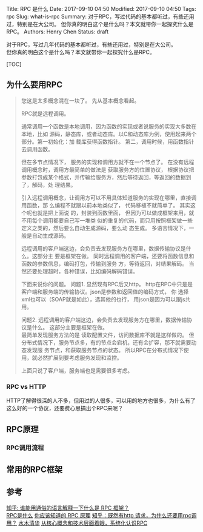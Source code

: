 Title: RPC 是什么 
Date: 2017-09-10 04:50
Modified: 2017-09-10 04:50
Tags: rpc
Slug: what-is-rpc
Summary: 对于RPC，写过代码的基本都听过，有些还用过，特别是在大公司。 但你真的明白这个是什么吗？本文就带你一起探究什么是RPC。
Authors: Henry Chen
Status: draft

对于RPC，写过几年代码的基本都听过，有些还用过，特别是在大公司。  
但你真的明白这个是什么吗？本文就带你一起探究什么是RPC。

[TOC]

## 为什么要用RPC


> 您这是太多概念混在一块了。 
> 先从基本概念看起。 
>   
> RPC就是远程调用。  
>   
> 通常调用一个函数是本地调用，因为函数的实现或者说服务的实现大多数在本地，比如 
> 源码，静态库，或者动态库。以C和动态库为例，使用起来两个部分。第一初始化：加 
> 载库获得函数指针。  第二，调用时候，用函数指针去调用函数。 
>   
> 但在多节点情况下， 服务的实现和调用方就不在一个节点了。 
> 在没有远程调用概念时，调用方最简单的做法是 获取服务方的位置协议， 根据协议把 
> 参数打包成某个格式，并传输给服务方，然后等待返回，等返回的数据到了，解码，处 
> 理结果。 
>   
> 引入远程调用概念，让调用方可以不用具体知道服务的实现在哪里，直接调用函数，那 
> 么编程不就跟以前本地类似了， 代码移植不就简单了。 其实这个呢也就是把上面说 
> 的，封装到函数里面， 但因为可以做成框架来用，就不用每个调用都要自己写一堆类 
> 似的重复的代码，而只用按照框架做一些定义之类的，然后要么自动生成源码，要么动 
> 态生成。 多语言情况下，一般是自动生成源码。 
>   
> 远程调用的客户端这边，会负责去发现服务方在哪里，数据传输协议是什么。这部分主 
> 要是框架在做。 
> 同时远程调用的客户端，还要将函数信息和函数的参数信息，编码打包，传输到服务 
> 方，等待返回，对结果解码。 当然还要处理超时，各种错误，比如编码解码错误。 
>   
> 下面来说你的问题。 
> 问题1. 显然现有RPC后又http。 
> http在RPC中只是是客户端和服务端的传输协议。json是参数和返回值的编码方式， 你 
> 选择xml也可以（SOAP就是如此），选其他的也行， 用json是因为可以跟js共用。 
>   
> 问题2. 远程调用的客户端这边，会负责去发现服务方在哪里，数据传输协议是什么。 
> 这部分主要是框架在做。  
> 最简单发现服务方法的是 读取配置文件，访问数据库不就是这样做的。 
> 但分布式情况下，服务节点多，有的节点会宕机，还有会扩容，那不就需要动态发现服 
> 务节点，和获取服务节点的状态。 
> 所以RPC在分布式情况下使用，就必然扩展到要考虑服务发现和监控。 
>   
> 上面只说了客户端，服务端也是需要很多考虑。  
 
### RPC vs HTTP
HTTP了解得很深的人不多，但用过的人很多，可以用的地方也很多，为什么有了这么好的一个协议，还要费心思搞出个RPC来呢？


## RPC原理
### RPC调用流程



## 常用的RPC框架



## 参考

[知乎: 谁能用通俗的语言解释一下什么是 RPC 框架？](https://www.zhihu.com/question/25536695)  
[RPC是什么](http://blog.brucefeng.info/post/what-is-rpc)
[你应该知道的 RPC 原理](http://blog.jobbole.com/92290/)
[知乎：既然有http 请求，为什么还要用rpc调用？](https://www.zhihu.com/question/41609070)
[水木清华](http://www.newsmth.net/nForum/#!article/Networking/74832)
[从核心概念和技术层面着眼，系统化认识RPC](http://houyao123.com/archives/3893)
